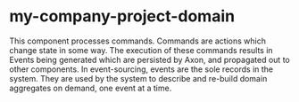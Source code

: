 # my-company-project-domain

This component processes commands. Commands are actions which change state in some way. The execution of these commands results in Events being generated which are persisted by Axon, and propagated out to other components. In event-sourcing, events are the sole records in the system. They are used by the system to describe and re-build domain aggregates on demand, one event at a time.
